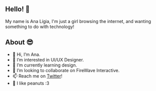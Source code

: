 ## Hello! 🥰

My name is Ana Lígia, I'm just a girl browsing the internet, and wanting something to do with technology!

## About 😎
- 👋 Hi, I’m Ana.
- 👀 I’m interested in UI/UX Designer.
- 🌱 I’m currently learning design.
- 💞️ I’m looking to collaborate on FireWave Interactive.
- 📫 Reach me on [Twitter](https://twitter.com/AnneOfMars)!
- 🥜 I like peanuts :3
